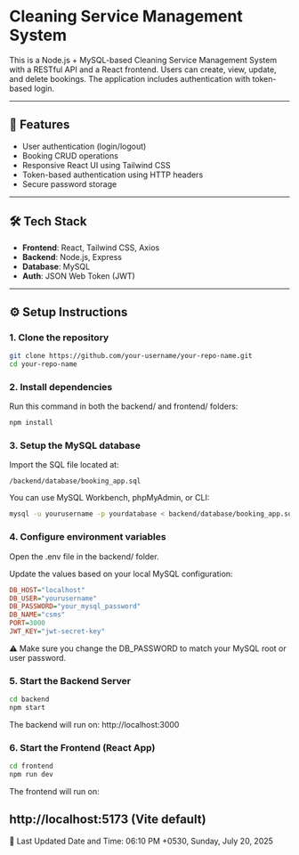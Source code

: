# Cleaning Service Management System

This is a Node.js + MySQL-based Cleaning Service Management System with a RESTful API and a React frontend. Users can create, view, update, and delete bookings. The application includes authentication with token-based login.

---

## 🚀 Features

- User authentication (login/logout)
- Booking CRUD operations
- Responsive React UI using Tailwind CSS
- Token-based authentication using HTTP headers
- Secure password storage

---

## 🛠️ Tech Stack

- **Frontend**: React, Tailwind CSS, Axios
- **Backend**: Node.js, Express
- **Database**: MySQL
- **Auth**: JSON Web Token (JWT)

---

## ⚙️ Setup Instructions

### 1. Clone the repository
```bash
git clone https://github.com/your-username/your-repo-name.git
cd your-repo-name
```
### 2. Install dependencies
Run this command in both the backend/ and frontend/ folders:

```bash
npm install
```
### 3. Setup the MySQL database
Import the SQL file located at:
```text
/backend/database/booking_app.sql
```
You can use MySQL Workbench, phpMyAdmin, or CLI:

```bash
mysql -u yourusername -p yourdatabase < backend/database/booking_app.sql
```
### 4. Configure environment variables
Open the .env file in the backend/ folder.

Update the values based on your local MySQL configuration:

```ini
DB_HOST="localhost"
DB_USER="yourusername"
DB_PASSWORD="your_mysql_password"
DB_NAME="csms"
PORT=3000
JWT_KEY="jwt-secret-key"
```
⚠️ Make sure you change the DB_PASSWORD to match your MySQL root or user password.

### 5. Start the Backend Server
```bash
cd backend
npm start
```
The backend will run on:
http://localhost:3000

### 6. Start the Frontend (React App)
```bash
cd frontend
npm run dev
```
The frontend will run on:

http://localhost:5173 (Vite default)
---
📅 Last Updated
Date and Time: 06:10 PM +0530, Sunday, July 20, 2025

